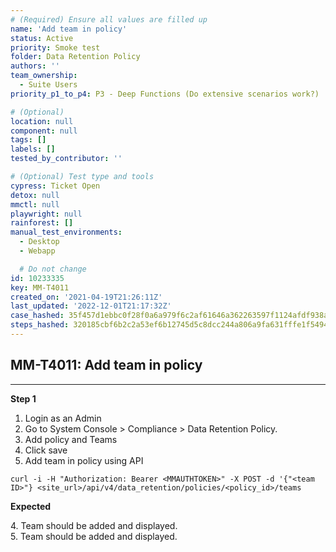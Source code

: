 ```yaml
---
# (Required) Ensure all values are filled up
name: 'Add team in policy'
status: Active
priority: Smoke test
folder: Data Retention Policy
authors: ''
team_ownership:
  - Suite Users
priority_p1_to_p4: P3 - Deep Functions (Do extensive scenarios work?)

# (Optional)
location: null
component: null
tags: []
labels: []
tested_by_contributor: ''

# (Optional) Test type and tools
cypress: Ticket Open
detox: null
mmctl: null
playwright: null
rainforest: []
manual_test_environments:
  - Desktop
  - Webapp

  # Do not change
id: 10233335
key: MM-T4011
created_on: '2021-04-19T21:26:11Z'
last_updated: '2022-12-01T21:17:32Z'
case_hashed: 35f457d1ebbc0f28f0a6a979f6c2af61646a362263597f1124afdf938a8469dc5924432c180d4891011d0d5754b3fc73
steps_hashed: 320185cbf6b2c2a53ef6b12745d5c8dcc244a806a9fa631fffe1f5494330fd632eb2ebf9ab5c2ae1e705636fd459a521
---
```


<!-- (Auto-generated) Based on frontmatter's "key" and "name" -->

## MM-T4011: Add team in policy

---

**Step 1**

1. Login as an Admin
2. Go to System Console > Compliance > Data Retention Policy.
3. Add policy and Teams
4. Click save
5. Add team in policy using API

```
curl -i -H "Authorization: Bearer <MMAUTHTOKEN>" -X POST -d '{"<team ID>"} <site_url>/api/v4/data_retention/policies/<policy_id>/teams
```

**Expected**

4\. Team should be added and displayed.\
5\. Team should be added and displayed.
